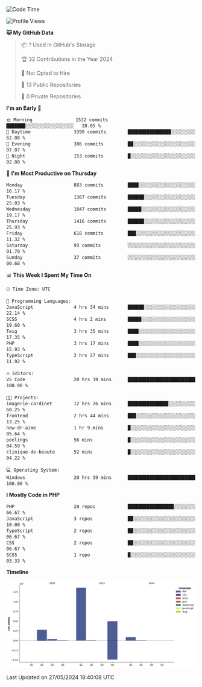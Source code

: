 <!--START_SECTION:waka-->
![Code Time](http://img.shields.io/badge/Code%20Time-1%2C719%20hrs%2047%20mins-blue)

![Profile Views](http://img.shields.io/badge/Profile%20Views-0-blue)

**🐱 My GitHub Data** 

> 📦 ? Used in GitHub's Storage 
 > 
> 🏆 32 Contributions in the Year 2024
 > 
> 🚫 Not Opted to Hire
 > 
> 📜 13 Public Repositories 
 > 
> 🔑 0 Private Repositories 
 > 
**I'm an Early 🐤** 

```text
🌞 Morning                1532 commits        ███████░░░░░░░░░░░░░░░░░░   28.05 % 
🌆 Daytime                3390 commits        ████████████████░░░░░░░░░   62.08 % 
🌃 Evening                386 commits         ██░░░░░░░░░░░░░░░░░░░░░░░   07.07 % 
🌙 Night                  153 commits         █░░░░░░░░░░░░░░░░░░░░░░░░   02.80 % 
```
📅 **I'm Most Productive on Thursday** 

```text
Monday                   883 commits         ████░░░░░░░░░░░░░░░░░░░░░   16.17 % 
Tuesday                  1367 commits        ██████░░░░░░░░░░░░░░░░░░░   25.03 % 
Wednesday                1047 commits        █████░░░░░░░░░░░░░░░░░░░░   19.17 % 
Thursday                 1416 commits        ██████░░░░░░░░░░░░░░░░░░░   25.93 % 
Friday                   618 commits         ███░░░░░░░░░░░░░░░░░░░░░░   11.32 % 
Saturday                 93 commits          ░░░░░░░░░░░░░░░░░░░░░░░░░   01.70 % 
Sunday                   37 commits          ░░░░░░░░░░░░░░░░░░░░░░░░░   00.68 % 
```


📊 **This Week I Spent My Time On** 

```text
🕑︎ Time Zone: UTC

💬 Programming Languages: 
JavaScript               4 hrs 34 mins       ██████░░░░░░░░░░░░░░░░░░░   22.14 % 
SCSS                     4 hrs 2 mins        █████░░░░░░░░░░░░░░░░░░░░   19.60 % 
Twig                     3 hrs 35 mins       ████░░░░░░░░░░░░░░░░░░░░░   17.35 % 
PHP                      3 hrs 17 mins       ████░░░░░░░░░░░░░░░░░░░░░   15.93 % 
TypeScript               2 hrs 27 mins       ███░░░░░░░░░░░░░░░░░░░░░░   11.92 % 

🔥 Editors: 
VS Code                  20 hrs 39 mins      █████████████████████████   100.00 % 

🐱‍💻 Projects: 
imagerie-cardinet        12 hrs 26 mins      ███████████████░░░░░░░░░░   60.25 % 
frontend                 2 hrs 44 mins       ███░░░░░░░░░░░░░░░░░░░░░░   13.25 % 
new-dr-aime              1 hr 9 mins         █░░░░░░░░░░░░░░░░░░░░░░░░   05.64 % 
peelings                 56 mins             █░░░░░░░░░░░░░░░░░░░░░░░░   04.59 % 
clinique-de-beaute       52 mins             █░░░░░░░░░░░░░░░░░░░░░░░░   04.22 % 

💻 Operating System: 
Windows                  20 hrs 39 mins      █████████████████████████   100.00 % 
```

**I Mostly Code in PHP** 

```text
PHP                      20 repos            █████████████████░░░░░░░░   66.67 % 
JavaScript               3 repos             ██░░░░░░░░░░░░░░░░░░░░░░░   10.00 % 
TypeScript               2 repos             ██░░░░░░░░░░░░░░░░░░░░░░░   06.67 % 
CSS                      2 repos             ██░░░░░░░░░░░░░░░░░░░░░░░   06.67 % 
SCSS                     1 repo              █░░░░░░░░░░░░░░░░░░░░░░░░   03.33 % 
```



**Timeline**

![Lines of Code chart](https://raw.githubusercontent.com/tahar-elgunaoui/tahar-elgunaoui/main/assets/bar_graph.png)


 Last Updated on 27/05/2024 18:40:08 UTC
<!--END_SECTION:waka-->
